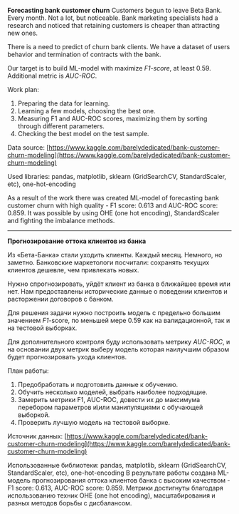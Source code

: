 **Forecasting bank customer churn**
Customers begun to leave Beta Bank. Every month. Not a lot, but noticeable. Bank marketing specialists had a research and noticed that
retaining customers is cheaper than attracting new ones.

There is a need to predict of churn bank clients. We have a dataset of users behavior and termination of contracts with the bank.

Our target is to build ML-model with maximize *F1-score*, at least 0.59. Additional metric is *AUC-ROC*.

Work plan:
1. Preparing the data for learning.
2. Learning a few models, choosing the best one.
3. Measuring F1 and AUC-ROC scores, maximizing them by sorting through different parameters.
4. Checking the best model on the test sample.

Data source: [https://www.kaggle.com/barelydedicated/bank-customer-churn-modeling](https://www.kaggle.com/barelydedicated/bank-customer-churn-modeling)

Used libraries: pandas, matplotlib, sklearn (GridSearchCV, StandardScaler, etc), one-hot-encoding

As a result of the work there was created ML-model of forecasting bank customer churn with high quality - F1 score: 0.613 and AUC-ROC score: 0.859.
It was possible by using OHE (one hot encoding), StandardScaler and fighting the imbalance methods.

___
**Прогнозирование оттока клиентов из банка**

Из «Бета-Банка» стали уходить клиенты. Каждый месяц. Немного, но заметно. Банковские маркетологи посчитали: 
сохранять текущих клиентов дешевле, чем привлекать новых.

Нужно спрогнозировать, уйдёт клиент из банка в ближайшее время или нет. Нам предоставлены исторические данные о поведении клиентов 
и расторжении договоров с банком. 

Для решения задачи нужно построить модель с предельно большим значением *F1*-score, по меньшей мере 0.59 как на валидационной, так и на тестовой выборках.

Для дополнительного контроля буду использовать метрику *AUC-ROC*, и на основании двух метрик выберу модель которая наилучшим 
образом будет прогнозировать ухода клиентов.

План работы:
1. Предобработать и подготовить данные к обучению.
2. Обучить несколько моделей, выбрать наиболее подходящие.
3. Замерить метрики F1, AUC-ROC, довести их до максимума перебором параметров и\или манипуляциями с обучающей выборкой.
4. Проверить лучшую модель на тестовой выборке.

Источник данных: [https://www.kaggle.com/barelydedicated/bank-customer-churn-modeling](https://www.kaggle.com/barelydedicated/bank-customer-churn-modeling)

Использованные библиотеки: pandas, matplotlib, sklearn (GridSearchCV, StandardScaler, etc), one-hot-encoding
В результате работы создана ML-модель прогнозирования оттока клиентов банка с высоким качеством - F1 score: 0.613, AUC-ROC score: 0.859.
Метрики достигнуты благодаря использованию техник OHE (one hot encoding), масштабирования и разных методов борьбы с дисбалансом.

